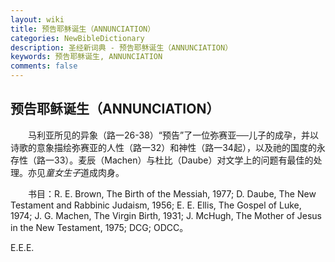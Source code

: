 ```yaml
---
layout: wiki
title: 预告耶稣诞生（ANNUNCIATION）
categories: NewBibleDictionary
description: 圣经新词典 - 预告耶稣诞生（ANNUNCIATION）
keywords: 预告耶稣诞生, ANNUNCIATION
comments: false
---
```


## 预告耶稣诞生（ANNUNCIATION）

　　马利亚所见的异象（路一26-38）“预告”了一位弥赛亚──儿子的成孕，并以诗歌的意象描绘弥赛亚的人性（路一32）和神性（路一34起），以及祂的国度的永存性（路一33）。麦辰（Machen）与杜比（Daube）对文学上的问题有最佳的处理。亦见*童女生子*道成肉身。

　　书目：R. E. Brown, The Birth of the Messiah, 1977; D. Daube, The New Testament and Rabbinic Judaism, 1956; E. E. Ellis, The Gospel of Luke, 1974; J. G. Machen, The Virgin Birth, 1931; J. McHugh, The Mother of Jesus in the New Testament, 1975; DCG; ODCC。

E.E.E.
